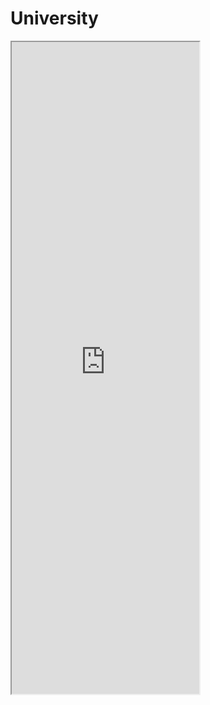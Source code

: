 # University

<iframe id="unit-iframe" title="Electric Field of Point Charges - 3D Model" src="https://courses.edx.org/xblock/block-v1:RiceX+PHYS102.1x+3T2017+type@vertical+block@2f33da5fd7b343d0882edd26628d71bf?show_title=0&amp;show_bookmark_button=0&amp;recheck_access=1&amp;view=student_view" allow="microphone *; camera *; midi *; geolocation *; encrypted-media *" allowfullscreen="" height="1043" scrolling="no" referrerpolicy="origin">

</iframe>
